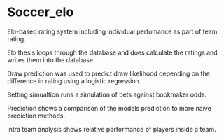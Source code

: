 # Soccer_elo
Elo-based rating system including individual perfomance as part of team rating.

Elo thesis loops through the database and does calculate the ratings and writes them into the database.

Draw prediction was used to predict draw likelihood depending on the difference in rating using a logistic regression.

Betting simualtion runs a simulation of bets against bookmaker odds.

Prediction shows a comparison of the models prediction to more naive prediction methods.

intra team analysis shows relative performance of players inside a team.
